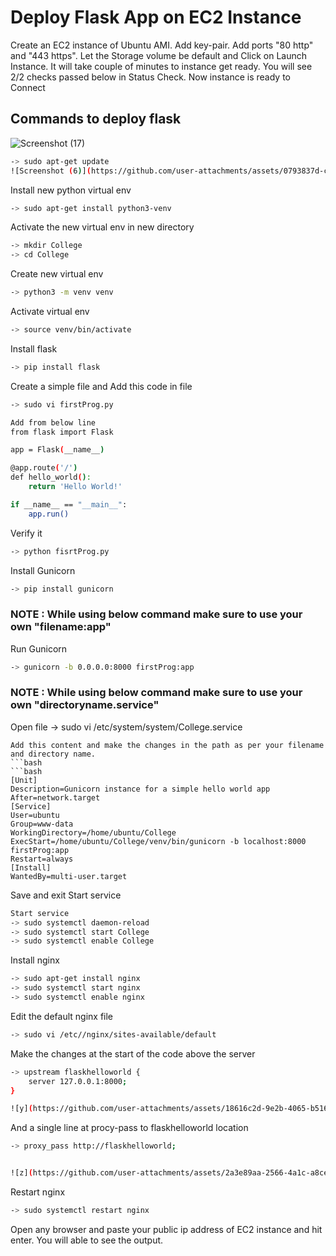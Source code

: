# Deploy Flask App on EC2 Instance

Create an EC2 instance of Ubuntu AMI. Add key-pair. Add ports "80 http" and "443 https". Let the Storage volume be default and Click on Launch Instance.
It will take couple of minutes to instance get ready. You will see 2/2 checks passed below in Status Check. Now instance is ready to Connect

## Commands to deploy flask
![Screenshot (17)](https://github.com/user-attachments/assets/b0ce019b-9e15-4767-ab87-9ba1cbf722ef)
```bash
-> sudo apt-get update
![Screenshot (6)](https://github.com/user-attachments/assets/0793837d-c12a-4c78-a50b-bfbff0d6f2fd)
```

Install new python virtual env
```bash
-> sudo apt-get install python3-venv
```

Activate the new virtual env in new directory
```bash
-> mkdir College
-> cd College
```

Create new virtual env
```bash
-> python3 -m venv venv
```

Activate virtual env
```bash
-> source venv/bin/activate
```

Install flask
```bash
-> pip install flask
```

Create a simple file and Add this code in file
```bash
-> sudo vi firstProg.py

Add from below line
from flask import Flask

app = Flask(__name__)

@app.route('/')
def hello_world():
	return 'Hello World!'

if __name__ == "__main__":
	app.run()
```
Verify it
```bash
-> python fisrtProg.py
```

Install Gunicorn
```bash
-> pip install gunicorn
```

### NOTE : While using below command make sure to use your own "filename:app"
Run Gunicorn
```bash
-> gunicorn -b 0.0.0.0:8000 firstProg:app
```

### NOTE : While using below command make sure to use your own "directoryname.service"
Open file 
-> sudo vi /etc/system/system/College.service
```
Add this content and make the changes in the path as per your filename and directory name.
```bash
```bash
[Unit]
Description=Gunicorn instance for a simple hello world app
After=network.target
[Service]
User=ubuntu
Group=www-data
WorkingDirectory=/home/ubuntu/College
ExecStart=/home/ubuntu/College/venv/bin/gunicorn -b localhost:8000 firstProg:app
Restart=always
[Install]
WantedBy=multi-user.target
```
Save and exit
Start service
```bash
Start service
-> sudo systemctl daemon-reload
-> sudo systemctl start College
-> sudo systemctl enable College
```
Install nginx
```bash
-> sudo apt-get install nginx
-> sudo systemctl start nginx
-> sudo systemctl enable nginx
```

Edit the default nginx file 
```bash
-> sudo vi /etc//nginx/sites-available/default
```

Make the changes at the start of the code above the server
```bash
-> upstream flaskhelloworld {
	server 127.0.0.1:8000;
}
```
```bash
![y](https://github.com/user-attachments/assets/18616c2d-9e2b-4065-b516-a90a90b678da.jpg)

```

And a single line at procy-pass to flaskhelloworld location
```bash
-> proxy_pass http://flaskhelloworld;


![z](https://github.com/user-attachments/assets/2a3e89aa-2566-4a1c-a8ce-09f184e45f2a.jpg)

```

Restart nginx
```bash
-> sudo systemctl restart nginx
```

Open any browser and paste your public ip address of EC2 instance and hit enter. You will able to see the output.


